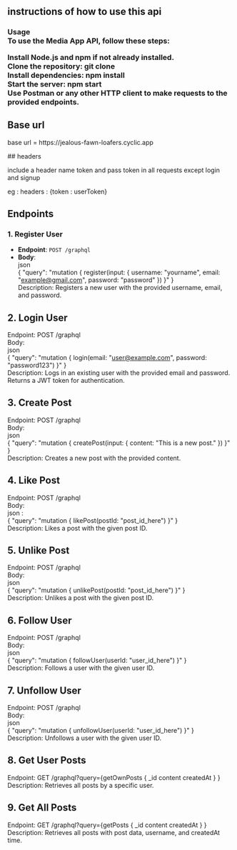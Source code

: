 ## instructions of how to use this api 


<h3>
Usage <br />
To use the Media App API, follow these steps:<br />

Install Node.js and npm if not already installed.<br />
Clone the repository: git clone       <br />
Install dependencies: npm install<br />
Start the server: npm start<br />
Use Postman or any other HTTP client to make requests to the provided endpoints.
</h3>


## Base url 
<p>base url =  https://jealous-fawn-loafers.cyclic.app </p>
## headers 
<p>include a header name token and pass token in all requests except login and signup</p>
<p>eg : headers : {token : userToken}</p>

## Endpoints

### 1. Register User

- **Endpoint**: `POST /graphql`<br />
- **Body**: <br />
json <br />
  {
    "query": "mutation { register(input: { username: \"yourname\", email: \"example@gmail.com\", password: \"password\" }) }"
  }<br />
Description: Registers a new user with the provided username, email, and password.
## 2. Login User
Endpoint: POST /graphql<br />
Body:<br />
json<br />
{
  "query": "mutation { login(email: \"user@example.com\", password: \"password123\") }"
}<br />
Description: Logs in an existing user with the provided email and password. Returns a JWT token for authentication.
## 3. Create Post<br />
Endpoint: POST /graphql<br />
Body:<br />
json<br />
{
  "query": "mutation { createPost(input: { content: \"This is a new post.\" }) }"
}<br />
Description: Creates a new post with the provided content.
## 4. Like Post<br />
Endpoint: POST /graphql<br />
Body:<br />
json :<br />
{
  "query": "mutation { likePost(postId: \"post_id_here\") }"
}<br />
Description: Likes a post with the given post ID.
## 5. Unlike Post<br />
Endpoint: POST /graphql<br />
Body:<br />
json<br />
{
  "query": "mutation { unlikePost(postId: \"post_id_here\") }"
}<br />
Description: Unlikes a post with the given post ID.
## 6. Follow User
Endpoint: POST /graphql<br />
Body:<br />
json<br />
{
  "query": "mutation { followUser(userId: \"user_id_here\") }"
}<br />
Description: Follows a user with the given user ID.
## 7. Unfollow User<br />
Endpoint: POST /graphql<br />
Body:<br />
json<br />
{
  "query": "mutation { unfollowUser(userId: \"user_id_here\") }"
}<br />
Description: Unfollows a user with the given user ID.
## 8. Get User Posts<br />
Endpoint: GET /graphql?query={getOwnPosts { _id content createdAt } }<br />
Description: Retrieves all posts by a specific user.
## 9. Get All Posts<br />
Endpoint: GET /graphql?query={getPosts { _id content createdAt } }<br />
Description: Retrieves all posts with post data, username, and createdAt time.

